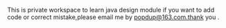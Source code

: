 This is private workspace to learn java design module
if you want to add code or correct mistake,please email me by popdup@163.com.thank you .

